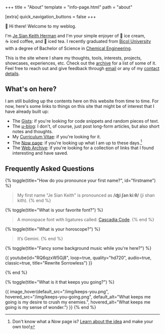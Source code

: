 +++
title = "About"
template = "info-page.html"
path = "about"

[extra]
quick_navigation_buttons = false
+++

👋 Hi there! Welcome to my weblog.

I'm [Je Sian Keith Herman](#firstname) and I'm your simple enjoyer of 🍨&nbsp;ice&nbsp;cream, ☕&nbsp;iced&nbsp;coffee, and 🍹&nbsp;iced&nbsp;tea. I recently graduated from [Bicol University](https://bicol-u.edu.ph/) with a degree of Bachelor of Science in [Chemical&nbsp;Engineering](https://www.icheme.org/education/whynotchemeng/).

This is the site where I share my thoughts, tools, interests, projects, showcases, experiences, etc. Check out
the [archive](@/archive/_index.md) for a list of some of it. Feel free to reach out and give feedback through [email](#email-link) or any of my [contact details](#socials).

## What's on here?

I am still building up the contents here on this website from time to time. For now, here's some links to things on this site that might be of interest that I have already built up:

- The [Gists](@/gists/_index.md): if you're looking for code snippets and random pieces of text.
- The [μ-blog](@/micro/_index.md): I don't, of course, just post long-form articles, but also short notes and thoughts.
- My [Curriculum Vitae](https://go.jskherman.com/cv): if you're looking for it.
- The [Now page](@/pages/now/index.md): if you're looking up what I am up to these days.[^1]
- The [Web Archive](https://webclips.jskherman.com): if you're looking for a collection of links that I found interesting and have saved.

## Frequently Asked Questions

{% toggle(title="How do you pronounce your first name?", id="firstname") %}

> My first name "Je Sian Keith" is pronounced as **/ʤi ʃan kiːθ/** (ji shan kith).
{% end %}

{% toggle(title="What is your favorite font?") %}

> A monospace font with ligatures called: [Cascadia Code](https://github.com/microsoft/cascadia-code).
{% end %}

{% toggle(title="What is your horoscope?") %}

> It’s Gemini.
{% end %}

{% toggle(title="Fancy some background music while you're here?") %}

<!-- 
> Play on [an Invidious Frontend](https://invidious.privacydev.net/watch?v=N3-ucf1ELoA&list=PLjd6T0hhgoNifx6X9y1CAuxL4qG1aze0U&index=0&autoplay=1) or on [YouTube](https://youtube.com/playlist?list=PLjd6T0hhgoNifx6X9y1CAuxL4qG1aze0U).

{# youtube(id="N3-ucf1ELoA", playlist="PLjd6T0hhgoNifx6X9y1CAuxL4qG1aze0U", continue=true, audio=false, autoplay=true) #} -->

<!-- {# youtube(id="bJ8Lkwf5h2k", loop=true, quality="hd720", classic=true, title="Rewrite Sorrowless") #} -->
{{ youtube(id="RQ6qzxW5Gj8", loop=true, quality="hd720", audio=true, classic=true, title="Rewrite Sorrowless") }}

{% end %}

{% toggle(title="What is it that keeps you going?") %}

{{ image_hover(default_src="/img/keeps-you.png", hovered_src="/img/keeps-you-going.png", default_alt="What keeps me going is my desire to crush my enemies.", hovered_alt="What keeps me going is my sense of wonder.") }}
{% end %}


[^1]: Don't know what a Now page is? [Learn about the idea](http://nownownow.com/about) and make your own too!
